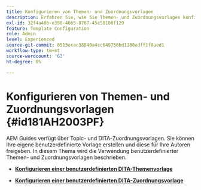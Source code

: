 ```yaml
---
title: Konfigurieren von Themen- und Zuordnungsvorlagen
description: Erfahren Sie, wie Sie Themen- und Zuordnungsvorlagen konfigurieren
exl-id: 32f4a40b-e398-4665-8767-45c58100f129
feature: Template Configuration
role: Admin
level: Experienced
source-git-commit: 0513ecac38840a4cc649758bd1180edff1f8aed1
workflow-type: tm+mt
source-wordcount: '63'
ht-degree: 0%

---
```


# Konfigurieren von Themen- und Zuordnungsvorlagen {#id181AH2003PF}

AEM Guides verfügt über Topic- und DITA-Zuordnungsvorlagen. Sie können Ihre eigene benutzerdefinierte Vorlage erstellen und diese für Ihre Autoren freigeben. In diesem Thema wird die Verwendung benutzerdefinierter Themen- und Zuordnungsvorlagen beschrieben.

- **[Konfigurieren einer benutzerdefinierten DITA-Themenvorlage](conf-template-tags-custom-dita-topic-template.md)**

- **[Konfigurieren einer benutzerdefinierten DITA-Zuordnungsvorlage](conf-template-tags-custom-dita-map-templates.md)**
